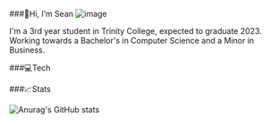 ###👋Hi, I’m Sean ![image]({https://img.shields.io/badge/LinkedIn-0077B5?style=for-the-badge&logo=linkedin&logoColor=white})

I'm a 3rd year student in Trinity College, expected to graduate 2023. Working towards a Bachelor's in Computer Science and a Minor in Business.

###💻Tech



###📈Stats

![Anurag's GitHub stats](https://github-readme-stats.vercel.app/api?username=SeanGaff&count_private=true&theme=tokyonight)
